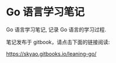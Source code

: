 # Go 语言学习笔记

Go 语言学习笔记, 记录 Go 语言的学习过程.

笔记发布于 gitbook，请点击下面的链接阅读:

https://skyao.gitbooks.io/leaning-go/

